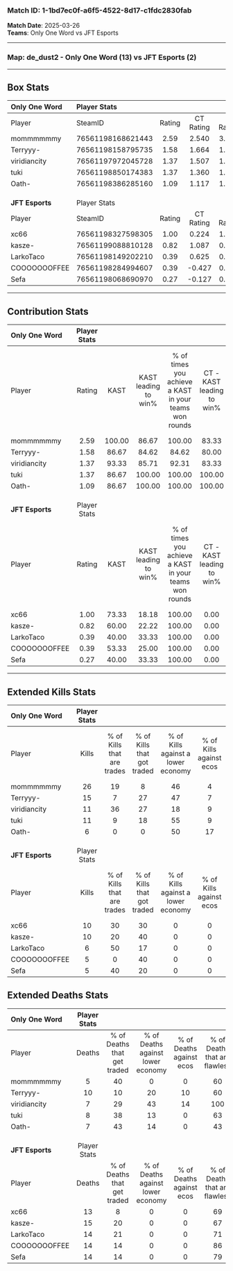 ### Match ID: 1-1bd7ec0f-a6f5-4522-8d17-c1fdc2830fab  
**Match Date**: 2025-03-26  
**Teams**: Only One Word vs JFT Esports  

---  

### **Map**: de_dust2 - Only One Word (13) vs JFT Esports (2)  
---  

## Box Stats  

| **Only One Word** | Player Stats      |        |           |          |        |       |       |         |        |      |     |
| :- | :- | :-: | :-: | :-: | :-: | :-: | :-: | :-: | :-: | :-: | :-: |
| Player            | SteamID           | Rating | CT Rating | T Rating |  KAST  |  ADR  | Kills | Assists | Deaths | K/D  | HS% |
| mommmmmmy         | 76561198168621443 |  2.59  |   2.540   |  3.167   | 100.00 | 141.7 |  26   |    3    |   5    | 5.20 | 46  |
| Terryyy-          | 76561198158795735 |  1.58  |   1.664   |  1.435   | 86.67  | 112.5 |  15   |    3    |   10   | 1.50 | 60  |
| viridiancity      | 76561197972045728 |  1.37  |   1.507   |  1.176   | 93.33  | 63.1  |  11   |    6    |   7    | 1.57 | 18  |
| tuki              | 76561198850174383 |  1.37  |   1.360   |  1.939   | 86.67  | 85.0  |  11   |    8    |   8    | 1.38 | 27  |
| Oath-             | 76561198386285160 |  1.09  |   1.117   |  1.521   | 86.67  | 72.9  |   6   |   10    |   7    | 0.86 | 66  |
|                   |                   |        |           |          |        |       |       |         |        |      |     |
|                   |                   |        |           |          |        |       |       |         |        |      |     |
|                   |                   |        |           |          |        |       |       |         |        |      |     |
| **JFT Esports**   | Player Stats      |        |           |          |        |       |       |         |        |      |     |
| Player            | SteamID           | Rating | CT Rating | T Rating |  KAST  |  ADR  | Kills | Assists | Deaths | K/D  | HS% |
| xc66              | 76561198327598305 |  1.00  |   0.224   |  1.234   | 73.33  | 80.8  |  10   |    4    |   13   | 0.77 | 40  |
| kasze-            | 76561199088810128 |  0.82  |   1.087   |  0.892   | 60.00  | 83.9  |  10   |    2    |   15   | 0.67 | 30  |
| LarkoTaco         | 76561198149202210 |  0.39  |   0.625   |  0.466   | 40.00  | 50.9  |   6   |    4    |   14   | 0.43 | 83  |
| COOOOOOOFFEE      | 76561198284994607 |  0.39  |  -0.427   |  0.822   | 53.33  | 45.0  |   5   |    0    |   14   | 0.36 | 100 |
| Sefa              | 76561198068690970 |  0.27  |  -0.127   |  0.461   | 40.00  | 35.9  |   5   |    2    |   14   | 0.36 | 60  |
---  

## Contribution Stats  

| **Only One Word** | Player Stats |        |                      |                                                        |                           |                                                             |                          |                                                            |
| :- | :-: | :-: | :-: | :-: | :-: | :-: | :-: | :-: |
| Player            |    Rating    |  KAST  | KAST leading to win% | % of times you achieve a KAST in your teams won rounds | CT - KAST leading to win% | CT - % of times you achieve a KAST in your teams won rounds | T - KAST leading to win% | T - % of times you achieve a KAST in your teams won rounds |
| mommmmmmy         |     2.59     | 100.00 |        86.67         |                         100.00                         |           83.33           |                           100.00                            |          100.00          |                           100.00                           |
| Terryyy-          |     1.58     | 86.67  |        84.62         |                         84.62                          |           80.00           |                            80.00                            |          100.00          |                           100.00                           |
| viridiancity      |     1.37     | 93.33  |        85.71         |                         92.31                          |           83.33           |                           100.00                            |          100.00          |                           66.67                            |
| tuki              |     1.37     | 86.67  |        100.00        |                         100.00                         |          100.00           |                           100.00                            |          100.00          |                           100.00                           |
| Oath-             |     1.09     | 86.67  |        100.00        |                         100.00                         |          100.00           |                           100.00                            |          100.00          |                           100.00                           |
|                   |              |        |                      |                                                        |                           |                                                             |                          |                                                            |
|                   |              |        |                      |                                                        |                           |                                                             |                          |                                                            |
|                   |              |        |                      |                                                        |                           |                                                             |                          |                                                            |
| **JFT Esports**   | Player Stats |        |                      |                                                        |                           |                                                             |                          |                                                            |
| Player            |    Rating    |  KAST  | KAST leading to win% | % of times you achieve a KAST in your teams won rounds | CT - KAST leading to win% | CT - % of times you achieve a KAST in your teams won rounds | T - KAST leading to win% | T - % of times you achieve a KAST in your teams won rounds |
| xc66              |     1.00     | 73.33  |        18.18         |                         100.00                         |           0.00            |                            0.00                             |          20.00           |                           100.00                           |
| kasze-            |     0.82     | 60.00  |        22.22         |                         100.00                         |           0.00            |                            0.00                             |          28.57           |                           100.00                           |
| LarkoTaco         |     0.39     | 40.00  |        33.33         |                         100.00                         |           0.00            |                            0.00                             |          40.00           |                           100.00                           |
| COOOOOOOFFEE      |     0.39     | 53.33  |        25.00         |                         100.00                         |           0.00            |                            0.00                             |          25.00           |                           100.00                           |
| Sefa              |     0.27     | 40.00  |        33.33         |                         100.00                         |           0.00            |                            0.00                             |          40.00           |                           100.00                           |
---  

## Extended Kills Stats  

| **Only One Word** | Player Stats |                            |                            |                                    |                         |                              |                                 |                                       |                    |           |
| :- | :-: | :-: | :-: | :-: | :-: | :-: | :-: | :-: | :-: | :-: |
| Player            |    Kills     | % of Kills that are trades | % of Kills that got traded | % of Kills against a lower economy | % of Kills against ecos | % of Kills that are flawless | % of Kills that are close duels | % of Kills that are assisted by flash | Pistol Round Kills | AWP Kills |
| mommmmmmy         |      26      |             19             |             8              |                 46                 |            4            |              65              |                8                |                  15                   |         4          |     0     |
| Terryyy-          |      15      |             7              |             27             |                 47                 |            7            |              73              |                0                |                  13                   |         3          |     1     |
| viridiancity      |      11      |             36             |             27             |                 18                 |            9            |              82              |                0                |                   0                   |         2          |     7     |
| tuki              |      11      |             9              |             18             |                 55                 |            9            |              91              |                0                |                   0                   |         0          |     0     |
| Oath-             |      6       |             0              |             0              |                 50                 |           17            |              67              |               17                |                  33                   |         1          |     0     |
|                   |              |                            |                            |                                    |                         |                              |                                 |                                       |                    |           |
|                   |              |                            |                            |                                    |                         |                              |                                 |                                       |                    |           |
|                   |              |                            |                            |                                    |                         |                              |                                 |                                       |                    |           |
| **JFT Esports**   | Player Stats |                            |                            |                                    |                         |                              |                                 |                                       |                    |           |
| Player            |    Kills     | % of Kills that are trades | % of Kills that got traded | % of Kills against a lower economy | % of Kills against ecos | % of Kills that are flawless | % of Kills that are close duels | % of Kills that are assisted by flash | Pistol Round Kills | AWP Kills |
| xc66              |      10      |             30             |             30             |                 0                  |            0            |              60              |                0                |                   0                   |         2          |     0     |
| kasze-            |      10      |             20             |             40             |                 0                  |            0            |              70              |               10                |                  10                   |         1          |     4     |
| LarkoTaco         |      6       |             50             |             17             |                 0                  |            0            |              67              |               17                |                   0                   |         2          |     0     |
| COOOOOOOFFEE      |      5       |             0              |             40             |                 0                  |            0            |              80              |               20                |                   0                   |         1          |     0     |
| Sefa              |      5       |             40             |             20             |                 0                  |            0            |              80              |                0                |                   0                   |         0          |     0     |
## Extended Deaths Stats  

| **Only One Word** | Player Stats |                             |                                   |                          |                               |                            |                           |               |
| :- | :-: | :-: | :-: | :-: | :-: | :-: | :-: | :-: |
| Player            |    Deaths    | % of Deaths that get traded | % of Deaths against lower economy | % of Deaths against ecos | % of Deaths that are flawless | % of Deaths that are close | % of Deaths while blinded | Deaths to AWP |
| mommmmmmy         |      5       |             40              |                 0                 |            0             |              60               |             20             |             0             |       0       |
| Terryyy-          |      10      |             10              |                20                 |            10            |              60               |             0              |             0             |       1       |
| viridiancity      |      7       |             29              |                43                 |            14            |              100              |             0              |             0             |       2       |
| tuki              |      8       |             38              |                13                 |            0             |              63               |             13             |             0             |       0       |
| Oath-             |      7       |             43              |                14                 |            0             |              43               |             14             |            14             |       1       |
|                   |              |                             |                                   |                          |                               |                            |                           |               |
|                   |              |                             |                                   |                          |                               |                            |                           |               |
|                   |              |                             |                                   |                          |                               |                            |                           |               |
| **JFT Esports**   | Player Stats |                             |                                   |                          |                               |                            |                           |               |
| Player            |    Deaths    | % of Deaths that get traded | % of Deaths against lower economy | % of Deaths against ecos | % of Deaths that are flawless | % of Deaths that are close | % of Deaths while blinded | Deaths to AWP |
| xc66              |      13      |              8              |                 0                 |            0             |              69               |             8              |             0             |       1       |
| kasze-            |      15      |             20              |                 0                 |            0             |              67               |             13             |            13             |       1       |
| LarkoTaco         |      14      |             21              |                 0                 |            0             |              71               |             0              |            14             |       4       |
| COOOOOOOFFEE      |      14      |             14              |                 0                 |            0             |              86               |             0              |            21             |       2       |
| Sefa              |      14      |             14              |                 0                 |            0             |              79               |             0              |             7             |       0       |
